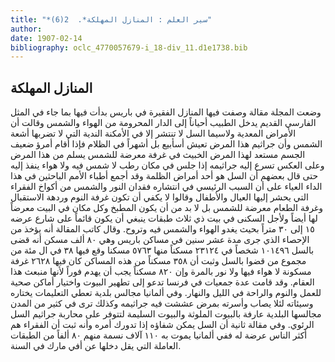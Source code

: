 ```yaml
---
title: "*سير العلم : المنازل المهلكة*.  2(6)"
author: 
date: 1907-02-14
bibliography: oclc_4770057679-i_18-div_11.d1e1738.bib
---
```




##  المنازل المهلكة 


 وضعت المجلة مقالة وصفت فيها المنازل الفقيرة في باريس بدأت فيها بما جاء في المثل الفارسي القديم يدخل الطبيب أحياناً إلى الدار المحرومة من الهواء والشمس وقالت أن الأمراض المعدية ولاسيما السل لا تنتشر إلا في الأمكنة الندية التي لا تضربها أشعة   الشمس وأن جراثيم هذا المرض تعيش أسأبيع بل أشهراً في الظلام فإذا أقام أمرؤ ضعيف الجسم مستعد لهذا المرض الخبيث في غرفة معرضة للشمس يسلم من هذا المرض وعلى العكس تسرع إليه جراثيمه إذا جلس في مكان رطب لا شمس فيه ولا هواء ينفذ إليه حتى قال بعضهم أن السل هو  أحد  أمراض الظلمة وقد أجمع أطباء الأمم الباحثين في هذا الداء العياء على أن السبب الرئيسي في انتشاره فقدان النور والشمس من أكواخ الفقراء التي يحشر إليها العيال والأطفال وقالوا لا يكفي أن تكون غرفة النوم وردهة الاستقبال وغرفة الطعام معرضة للشمس بل لا بد من أن يكون المطبخ وكل مكان في البيت معرضاً لها أيضاً ولأجل السكنى في بيت ذي  ثلاث  طبقات ينبغي أن يكون قائماً على شارع عرضه  ١٥  إلى  ٣٠  متراً بحيث يغدو الهواء والشمس فيه وتروح. وقال كاتب المقالة أنه يؤخذ من الإحصاء الذي جرى مدة  عشر  سنين في مساكن باريس وهي  ٨٠  ألف  مسكن أنه قضى بالسل  ١٠١٤٩٦  شخصاً في  ٢٣١٢٤  مسكناً منها  ٥٧٦٣  مسكنا وقع فيها  ٣٨  في ال  مئة  من مجموع من قضوا بالسل وثبت أن  ٣٥٨  مسكناً من هذه المساكن كان فيها  ٢٦٢٨  غرفة مسكونة لا هواء فيها ولا نور بالمرة وإن  ٨٢٠  مسكناً يجب أن يهدم فوراً لأنها منبعث هذا العقام. وقد قامت عدة جمعيات في فرنسا تدعو إلى تطهير البيوت واختيار أماكن صحية للعمل والنوم والراحة في الليل والنهار. وفي ألمانيا مجالس بلدية تعطي التعليمات يختاره وسيئاته لئلا يصاب وأسرته بمرض عششت فيه جراثيمه وكذلك ترى في كثير من المدن مجالسها البلدية عارفة بالبيوت الملوثة والبيوت السليمة لتتوفر على محاربة جراثيم السل الرئوي. وفي مقالة ثانية أن السل يمكن شفاؤه إذا تدورك أمره وأنه ثبت أن الفقراء هم أكثر الناس عرضة له ففي ألمانيا يموت به  ١١٠  آلاف  نسمة منهم  ٨٠  ألفاً من الطبقات العاملة التي يقل دخلها عن أفي مارك في السنة. 
